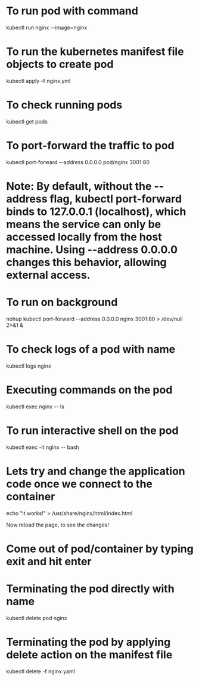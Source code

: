 # To run pod with command
kubectl run nginx --image=nginx

# To run the kubernetes manifest file objects to create pod
kubectl apply -f nginx.yml

# To check running pods
kubectl get pods

# To port-forward the traffic to pod 
kubectl port-forward --address 0.0.0.0 pod/nginx 3001:80
# Note: By default, without the --address flag, kubectl port-forward binds to 127.0.0.1 (localhost), which means the service can only be accessed locally from the host machine. Using --address 0.0.0.0 changes this behavior, allowing external access. 

# To run on background
nohup kubectl port-forward --address 0.0.0.0 nginx 3001:80 > /dev/null 2>&1 &


# To check logs of a pod with name
kubectl logs nginx

# Executing commands on the pod
kubectl exec nginx -- ls

# To run interactive shell on the pod
kubectl exec -it nginx -- bash

# Lets try and change the application code once we connect to the container
echo "it works!" > /usr/share/nginx/html/index.html

Now reload the page, to see the changes!

# Come out of pod/container by typing exit and hit enter

# Terminating the pod directly with name
kubectl delete pod nginx

# Terminating the pod by applying delete action on the manifest file
kubectl delete -f nginx.yaml